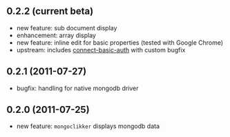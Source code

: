 ## 0.2.2 (current beta)

* new feature: sub document display
* enhancement: array display
* new feature: inline edit for basic properties (tested with Google Chrome)
* upstream: includes [connect-basic-auth](https://github.com/semu/connect-basic-auth) with custom bugfix

## 0.2.1 (2011-07-27)

* bugfix: handling for native mongodb driver

## 0.2.0 (2011-07-25)

* new feature: `mongoclikker` displays mongodb data